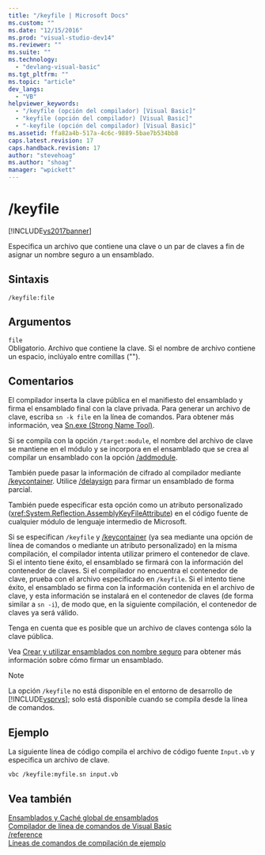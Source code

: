 ```yaml
---
title: "/keyfile | Microsoft Docs"
ms.custom: ""
ms.date: "12/15/2016"
ms.prod: "visual-studio-dev14"
ms.reviewer: ""
ms.suite: ""
ms.technology: 
  - "devlang-visual-basic"
ms.tgt_pltfrm: ""
ms.topic: "article"
dev_langs: 
  - "VB"
helpviewer_keywords: 
  - "/keyfile (opción del compilador) [Visual Basic]"
  - "keyfile (opción del compilador) [Visual Basic]"
  - "-keyfile (opción del compilador) [Visual Basic]"
ms.assetid: ffa82a4b-517a-4c6c-9889-5bae7b534bb8
caps.latest.revision: 17
caps.handback.revision: 17
author: "stevehoag"
ms.author: "shoag"
manager: "wpickett"
---
```

# /keyfile
[!INCLUDE[vs2017banner](../../../csharp/includes/vs2017banner.md)]

Especifica un archivo que contiene una clave o un par de claves a fin de asignar un nombre seguro a un ensamblado.  
  
## Sintaxis  
  
```  
/keyfile:file  
```  
  
## Argumentos  
 `file`  
 Obligatorio.  Archivo que contiene la clave.  Si el nombre de archivo contiene un espacio, inclúyalo entre comillas \(""\).  
  
## Comentarios  
 El compilador inserta la clave pública en el manifiesto del ensamblado y firma el ensamblado final con la clave privada.  Para generar un archivo de clave, escriba `sn -k file` en la línea de comandos.  Para obtener más información, vea [Sn.exe \(Strong Name Tool\)](../Topic/Sn.exe%20\(Strong%20Name%20Tool\).md).  
  
 Si se compila con la opción `/target:module`, el nombre del archivo de clave se mantiene en el módulo y se incorpora en el ensamblado que se crea al compilar un ensamblado con la opción [\/addmodule](../../../visual-basic/reference/command-line-compiler/addmodule.md).  
  
 También puede pasar la información de cifrado al compilador mediante [\/keycontainer](../../../visual-basic/reference/command-line-compiler/keycontainer.md).  Utilice [\/delaysign](../../../visual-basic/reference/command-line-compiler/delaysign.md) para firmar un ensamblado de forma parcial.  
  
 También puede especificar esta opción como un atributo personalizado \(<xref:System.Reflection.AssemblyKeyFileAttribute>\) en el código fuente de cualquier módulo de lenguaje intermedio de Microsoft.  
  
 Si se especifican `/keyfile` y [\/keycontainer](../../../visual-basic/reference/command-line-compiler/keycontainer.md) \(ya sea mediante una opción de línea de comandos o mediante un atributo personalizado\) en la misma compilación, el compilador intenta utilizar primero el contenedor de clave.  Si el intento tiene éxito, el ensamblado se firmará con la información del contenedor de claves.  Si el compilador no encuentra el contenedor de clave, prueba con el archivo especificado en `/keyfile`.  Si el intento tiene éxito, el ensamblado se firma con la información contenida en el archivo de clave, y esta información se instalará en el contenedor de claves \(de forma similar a `sn -i`\), de modo que, en la siguiente compilación, el contenedor de claves ya será válido.  
  
 Tenga en cuenta que es posible que un archivo de claves contenga sólo la clave pública.  
  
 Vea [Crear y utilizar ensamblados con nombre seguro](../Topic/Creating%20and%20Using%20Strong-Named%20Assemblies.md) para obtener más información sobre cómo firmar un ensamblado.  
  
> [!NOTE]
>  La opción `/keyfile` no está disponible en el entorno de desarrollo de [!INCLUDE[vsprvs](../../../csharp/includes/vsprvs_md.md)]; solo está disponible cuando se compila desde la línea de comandos.  
  
## Ejemplo  
 La siguiente línea de código compila el archivo de código fuente `Input.vb` y especifica un archivo de clave.  
  
```  
vbc /keyfile:myfile.sn input.vb  
```  
  
## Vea también  
 [Ensamblados y Caché global de ensamblados](../Topic/Assemblies%20and%20the%20Global%20Assembly%20Cache%20\(C%23%20and%20Visual%20Basic\).md)   
 [Compilador de línea de comandos de Visual Basic](../../../visual-basic/reference/command-line-compiler/index.md)   
 [\/reference](../../../visual-basic/reference/command-line-compiler/reference.md)   
 [Líneas de comandos de compilación de ejemplo](../../../visual-basic/reference/command-line-compiler/sample-compilation-command-lines.md)